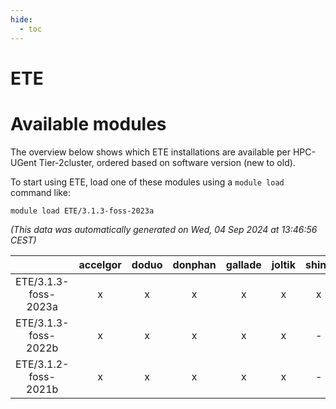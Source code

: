 ```yaml
---
hide:
  - toc
---
```


ETE
===

# Available modules


The overview below shows which ETE installations are available per HPC-UGent Tier-2cluster, ordered based on software version (new to old).

To start using ETE, load one of these modules using a `module load` command like:

```shell
module load ETE/3.1.3-foss-2023a
```

*(This data was automatically generated on Wed, 04 Sep 2024 at 13:46:56 CEST)*  

| |accelgor|doduo|donphan|gallade|joltik|shinx|skitty|
| :---: | :---: | :---: | :---: | :---: | :---: | :---: | :---: |
|ETE/3.1.3-foss-2023a|x|x|x|x|x|x|x|
|ETE/3.1.3-foss-2022b|x|x|x|x|x|-|x|
|ETE/3.1.2-foss-2021b|x|x|x|x|x|-|x|
